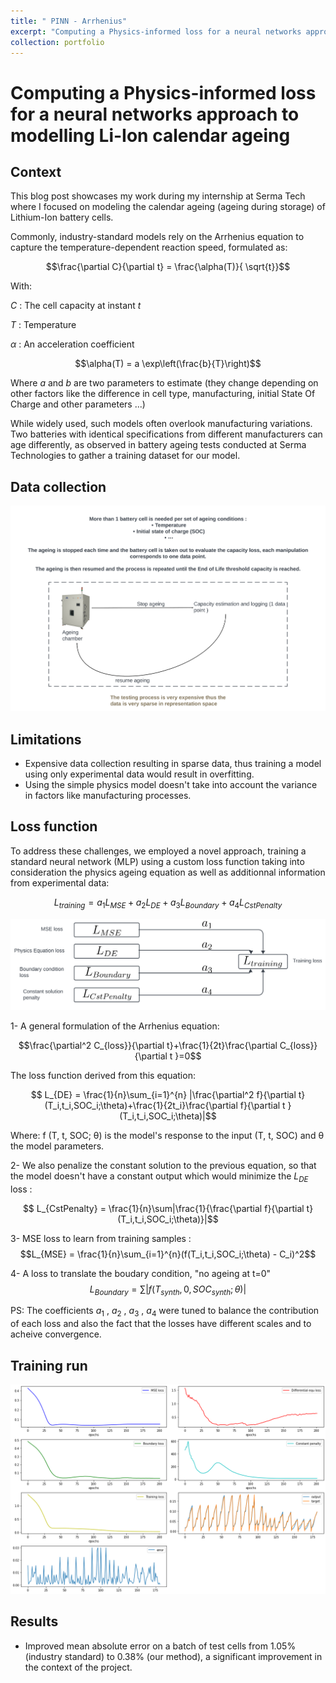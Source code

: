 ```yaml
---
title: " PINN - Arrhenius"
excerpt: "Computing a Physics-informed loss for a neural networks approach to modelling Li-Ion calendar ageing <br/><img src='/images/PINN_arrh/ezgif-7-b76792b954.gif' style='height: 400px; width:400px;'>"
collection: portfolio
---
```


# Computing a Physics-informed loss for a neural networks approach to modelling Li-Ion calendar ageing

## Context

This blog post showcases my work during my internship at Serma Tech where I focused on modeling the calendar ageing (ageing during storage) of Lithium-Ion battery cells.

Commonly, industry-standard models rely on the Arrhenius equation to capture the temperature-dependent reaction speed, formulated as:

$$\frac{\partial C}{\partial t} = \frac{\alpha(T)}{ \sqrt{t}}$$

With:

$C$ : The cell capacity at instant $t$

$T$ : Temperature

$\alpha$ : An acceleration coefficient

$$\alpha(T) = a \exp\left(\frac{b}{T}\right)$$

  
Where $a$ and $b$ are two parameters to estimate (they change depending on other factors like the difference in cell type, manufacturing, initial State Of Charge and other parameters ...)


While widely used, such models often overlook manufacturing variations. Two batteries with identical specifications from different manufacturers can age differently, as observed in battery ageing tests conducted at Serma Technologies to gather a training dataset for our model.


## Data collection
![Alt text](/images/PINN_arrh/testing_process.png)


## Limitations
- Expensive data collection resulting in sparse data, thus training a model using only experimental data would result in overfitting.
- Using the simple physics model doesn't take into account the variance in factors like manufacturing processes.


## Loss function
To address these challenges, we employed a novel approach, training a standard neural network (MLP) using a custom loss function taking into consideration the physics ageing equation as well as additionnal information from experimental data:

$$ L_{training} = a_1 L_{MSE} + a_2 L_{DE}+a_3 L_{Boundary}+a_4 L_{CstPenalty}$$


![Computing training loss](/images/PINN_arrh/pinn_loss.png)


1- A general formulation of the Arrhenius equation: 

$$\frac{\partial^2 C_{loss}}{\partial t}+\frac{1}{2t}\frac{\partial C_{loss}}{\partial t }=0$$

The loss function derived from this equation: 

$$ L_{DE} = \frac{1}{n}\sum_{i=1}^{n} |\frac{\partial^2 f}{\partial t}(T_i,t_i,SOC_i;\theta)+\frac{1}{2t_i}\frac{\partial f}{\partial t }(T_i,t_i,SOC_i;\theta)|$$

Where: f (T, t, SOC; θ) is the model's response to the input (T, t, SOC) and θ the model parameters.


2- We also penalize the constant solution to the previous equation, so that the model doesn't have a constant output which would minimize the $L_{DE}$ loss : 

$$ L_{CstPenalty} = \frac{1}{n}\sum|\frac{1}{\frac{\partial f}{\partial t}(T_i,t_i,SOC_i;\theta)}|$$

3- MSE loss to learn from training samples : 
 $$L_{MSE} = \frac{1}{n}\sum_{i=1}^{n}(f(T_i,t_i,SOC_i;\theta) - C_i)^2$$

4- A loss to translate the boudary condition,  "no ageing at t=0"
$$L_{Boundary} = \sum|f(T_{synth},0,SOC_{synth};\theta)|$$

PS: The coefficients $a_1$ , $a_2$ , $a_3$ , $a_4$ were tuned to balance the contribution of each loss and also the fact that the losses have different scales and to acheive convergence.

## Training run

![Training](/images/PINN_arrh/download.png)

## Results
- Improved mean absolute error on a batch of test cells from 1.05% (industry standard) to 0.38% (our method), a significant improvement in the context of the project.

